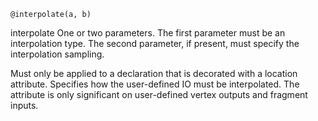 ```wgsl
@interpolate(a, b)
```

interpolate	One or two parameters.
The first parameter must be an interpolation type. The second parameter, if present, must specify the interpolation sampling.

Must only be applied to a declaration that is decorated with a location attribute.
Specifies how the user-defined IO must be interpolated. The attribute is only significant on user-defined vertex outputs and fragment inputs.